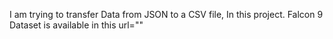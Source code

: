 I am trying to transfer Data from JSON to a CSV file, In this project.
Falcon 9 Dataset is available in this url="" 
